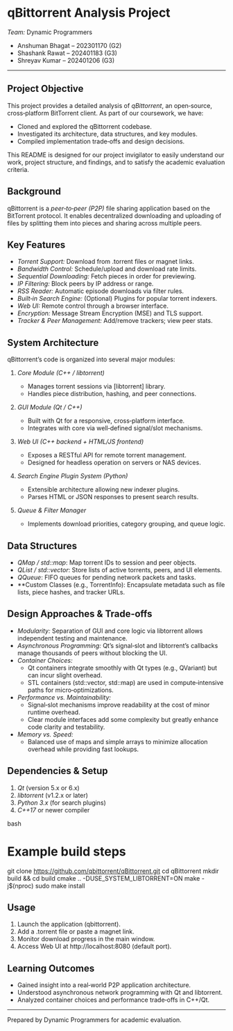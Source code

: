 # qBittorrent Analysis Project

*Team:* Dynamic Programmers  
- Anshuman Bhagat – 202301170 (G2)  
- Shashank Rawat – 202401183 (G3)  
- Shreyav Kumar – 202401206 (G3)

---

## Project Objective
This project provides a detailed analysis of *qBittorrent*, an open‑source, cross‑platform BitTorrent client. As part of our coursework, we have:
- Cloned and explored the qBittorrent codebase.  
- Investigated its architecture, data structures, and key modules.  
- Compiled implementation trade‑offs and design decisions.  

This README is designed for our project invigilator to easily understand our work, project structure, and findings, and to satisfy the academic evaluation criteria.

## Background
qBittorrent is a *peer‑to‑peer (P2P)* file sharing application based on the BitTorrent protocol. It enables decentralized downloading and uploading of files by splitting them into pieces and sharing across multiple peers.

## Key Features
- *Torrent Support:* Download from .torrent files or magnet links.  
- *Bandwidth Control:* Schedule/upload and download rate limits.  
- *Sequential Downloading:* Fetch pieces in order for previewing.  
- *IP Filtering:* Block peers by IP address or range.  
- *RSS Reader:* Automatic episode downloads via filter rules.  
- *Built‑in Search Engine:* (Optional) Plugins for popular torrent indexers.  
- *Web UI:* Remote control through a browser interface.  
- *Encryption:* Message Stream Encryption (MSE) and TLS support.  
- *Tracker & Peer Management:* Add/remove trackers; view peer stats.

## System Architecture
qBittorrent’s code is organized into several major modules:

1. *Core Module (C++ / libtorrent)*
   - Manages torrent sessions via [libtorrent] library.  
   - Handles piece distribution, hashing, and peer connections.  

2. *GUI Module (Qt / C++)*
   - Built with Qt for a responsive, cross‑platform interface.  
   - Integrates with core via well‑defined signal/slot mechanisms.

3. *Web UI (C++ backend + HTML/JS frontend)*
   - Exposes a RESTful API for remote torrent management.  
   - Designed for headless operation on servers or NAS devices.

4. *Search Engine Plugin System (Python)*
   - Extensible architecture allowing new indexer plugins.  
   - Parses HTML or JSON responses to present search results.

5. *Queue & Filter Manager*
   - Implements download priorities, category grouping, and queue logic.

## Data Structures
- *QMap / std::map*: Map torrent IDs to session and peer objects.  
- *QList / std::vector*: Store lists of active torrents, peers, and UI elements.  
- *QQueue*: FIFO queues for pending network packets and tasks.  
- **Custom Classes (e.g., TorrentInfo): Encapsulate metadata such as file lists, piece hashes, and tracker URLs.

## Design Approaches & Trade‑offs
- *Modularity:* Separation of GUI and core logic via libtorrent allows independent testing and maintenance.  
- *Asynchronous Programming:* Qt’s signal‑slot and libtorrent’s callbacks manage thousands of peers without blocking the UI.  
- *Container Choices:*
  - Qt containers integrate smoothly with Qt types (e.g., QVariant) but can incur slight overhead.  
  - STL containers (std::vector, std::map) are used in compute‑intensive paths for micro‑optimizations.  
- *Performance vs. Maintainability:*
  - Signal‑slot mechanisms improve readability at the cost of minor runtime overhead.  
  - Clear module interfaces add some complexity but greatly enhance code clarity and testability.
- *Memory vs. Speed:*
  - Balanced use of maps and simple arrays to minimize allocation overhead while providing fast lookups.

## Dependencies & Setup
1. *Qt* (version 5.x or 6.x)  
2. *libtorrent* (v1.2.x or later)  
3. *Python 3.x* (for search plugins)  
4. *C++17* or newer compiler  

bash
# Example build steps
git clone https://github.com/qbittorrent/qBittorrent.git
cd qBittorrent
mkdir build && cd build
cmake .. -DUSE_SYSTEM_LIBTORRENT=ON
make -j$(nproc)
sudo make install


## Usage
1. Launch the application (qbittorrent).  
2. Add a .torrent file or paste a magnet link.  
3. Monitor download progress in the main window.  
4. Access Web UI at http://localhost:8080 (default port).  

## Learning Outcomes
- Gained insight into a real‑world P2P application architecture.  
- Understood asynchronous network programming with Qt and libtorrent.  
- Analyzed container choices and performance trade‑offs in C++/Qt.  

---

Prepared by Dynamic Programmers for academic evaluation.
